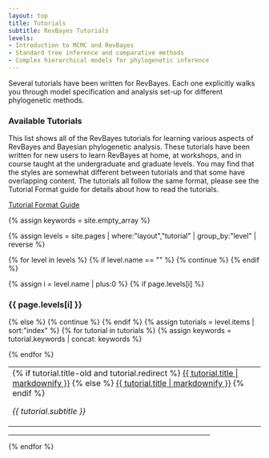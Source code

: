```yaml
---
layout: top
title: Tutorials
subtitle: RevBayes Tutorials
levels:
- Introduction to MCMC and RevBayes
- Standard tree inference and comparative methods
- Complex hierarchical models for phylogenetic inference
---
```


Several tutorials have been written for RevBayes. Each one explicitly walks you through model specification and analysis set-up for different phylogenetic methods.


### Available Tutorials

This list shows all of the RevBayes tutorials for learning various aspects of RevBayes and Bayesian phylogenetic analysis. 
These tutorials have been written for new users to learn RevBayes at home, at workshops, and in course taught at the undergraduate and graduate levels. 
You may find that the styles are somewhat different between tutorials and that some  have overlapping content. 
The tutorials all follow the same format, please see the Tutorial Format guide for details about how to read the tutorials.

<a href="{{ site.baseurl }}{{ page.url }}format" class="btn btn-info" role="button">Tutorial Format Guide</a>


{% assign keywords = site.empty_array %}

{% assign levels = site.pages | where:"layout","tutorial" | group_by:"level" | reverse %}

{% for level in levels %}
{% if level.name == "" %}
{% continue %}
{% endif %}

{% assign i = level.name | plus:0 %}
{% if page.levels[i] %}
<h3>{{ page.levels[i] }}</h3>
{% else %}
{% continue %}
{% endif %}

<table width="90%" class="table table-striped">
{% assign tutorials = level.items | sort:"index" %}
{% for tutorial in tutorials %}
{% assign keywords = tutorial.keywords | concat: keywords %}
<tr class="tutorial {{ tutorial.keywords | join:' '}}">
<td class="col-xs-5">
{% if tutorial.title-old and tutorial.redirect %}
<a href="https://github.com/revbayes/revbayes_tutorial/raw/master/tutorial_TeX/{{ tutorial.title-old }}/{{ tutorial.title-old }}.pdf">{{ tutorial.title | markdownify }}</a>
{% else %}
<a href="{{ site.baseurl }}{{ tutorial.url }}">{{ tutorial.title | markdownify }}</a>
{% endif %}
<p style="font-style: italic">{{ tutorial.subtitle }}</p>
</td>

</tr>

{% endfor %}
</table><hr align="left" width="80%">

{% endfor %}

